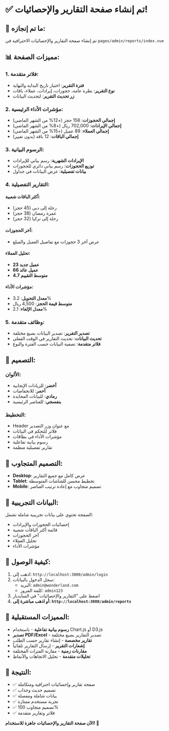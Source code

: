 # ✅ تم إنشاء صفحة التقارير والإحصائيات!

## 🎉 ما تم إنجازه:

تم إنشاء صفحة التقارير والإحصائيات الاحترافية في `pages/admin/reports/index.vue`

## 📊 مميزات الصفحة:

### 1. **فلاتر متقدمة:**
- **فترة التقرير**: اختيار تاريخ البداية والنهاية
- **نوع التقرير**: نظرة عامة، حجوزات، إيرادات، عملاء، باقات
- **زر تحديث التقرير**: لتحديث البيانات

### 2. **مؤشرات الأداء الرئيسية:**
- **إجمالي الحجوزات**: 156 حجز (+12% من الشهر الماضي)
- **إجمالي الإيرادات**: 702,000 ريال (+8% من الشهر الماضي)
- **إجمالي العملاء**: 89 عميل (+15% من الشهر الماضي)
- **إجمالي الباقات**: 12 باقة (بدون تغيير)

### 3. **الرسوم البيانية:**
- **الإيرادات الشهرية**: رسم بياني للإيرادات
- **توزيع الحجوزات**: رسم بياني دائري للحجوزات
- **بيانات تفصيلية**: عرض البيانات في جداول

### 4. **التقارير التفصيلية:**

#### **أكثر الباقات شعبية:**
- رحلة إلى دبي (45 حجز)
- عمرة رمضان (38 حجز)
- رحلة إلى تركيا (32 حجز)

#### **آخر الحجوزات:**
- عرض آخر 3 حجوزات مع تفاصيل العميل والمبلغ

#### **تحليل العملاء:**
- **23 عميل جديد**
- **66 عميل عائد**
- **4.7 متوسط التقييم**

#### **مؤشرات الأداء:**
- **معدل التحويل**: 3.2%
- **متوسط قيمة الحجز**: 4,500 ريال
- **معدل الإلغاء**: 2.1%

### 5. **وظائف متقدمة:**
- **تصدير التقرير**: تصدير البيانات بصيغ مختلفة
- **تحديث البيانات**: تحديث التقارير في الوقت الفعلي
- **فلاتر متقدمة**: تصفية البيانات حسب الفترة والنوع

## 🎨 التصميم:

### **الألوان:**
- **أخضر**: للزيادات الإيجابية
- **أحمر**: للانخفاضات
- **رمادي**: للبيانات المحايدة
- **بنفسجي**: للعناصر الرئيسية

### **التخطيط:**
- Header مع عنوان وزر التصدير
- فلاتر للتحكم في البيانات
- مؤشرات الأداء في بطاقات
- رسوم بيانية تفاعلية
- تقارير تفصيلية منظمة

## 📱 التصميم المتجاوب:

- **Desktop**: عرض كامل مع جميع التقارير
- **Tablet**: تخطيط محسن للشاشات المتوسطة
- **Mobile**: تصميم متجاوب مع إعادة ترتيب العناصر

## 🔧 البيانات التجريبية:

الصفحة تحتوي على بيانات تجريبية شاملة تشمل:
- إحصائيات الحجوزات والإيرادات
- قائمة أكثر الباقات شعبية
- آخر الحجوزات
- تحليل العملاء
- مؤشرات الأداء

## 🚀 كيفية الوصول:

1. اذهب إلى: `http://localhost:3000/admin/login`
2. سجل الدخول بالبيانات:
   - البريد: `admin@wonderland.com`
   - كلمة المرور: `admin123`
3. اضغط على "التقارير والإحصائيات" في السايدبار
4. **أو اذهب مباشرة إلى: `http://localhost:3000/admin/reports`**

## 📝 المميزات المستقبلية:

- **رسوم بيانية تفاعلية** - باستخدام Chart.js أو D3.js
- **تصدير PDF/Excel** - تصدير التقارير بصيغ مختلفة
- **تقارير مخصصة** - إنشاء تقارير حسب الطلب
- **إشعارات التقرير** - إرسال التقارير تلقائياً
- **مقارنات زمنية** - مقارنة الفترات المختلفة
- **تحليلات متقدمة** - تحليل الاتجاهات والأنماط

## 🎯 النتيجة:

- ✅ صفحة تقارير وإحصائيات احترافية ومتكاملة
- ✅ تصميم حديث وجذاب
- ✅ بيانات شاملة ومفصلة
- ✅ تجربة مستخدم ممتازة
- ✅ تصميم متجاوب 100%
- ✅ فلاتر وتقارير متقدمة

**الآن صفحة التقارير والإحصائيات جاهزة للاستخدام! 🎉**
